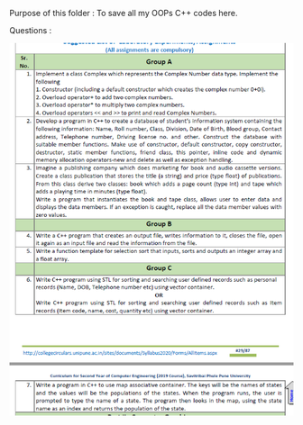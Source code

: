 Purpose of this folder : To save all my OOPs C++ codes here.

Questions :

![Questions](oops_questions.png "Text to show on mouseover")
